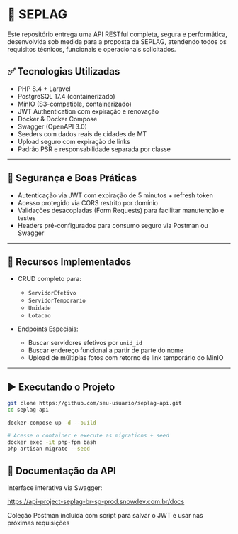 # 📘 SEPLAG

Este repositório entrega uma API RESTful completa, segura e performática, desenvolvida sob medida para a proposta da SEPLAG, atendendo todos os requisitos técnicos, funcionais e operacionais solicitados.

## ✅ Tecnologias Utilizadas

- PHP 8.4 + Laravel
- PostgreSQL 17.4 (containerizado)
- MinIO (S3-compatible, containerizado)
- JWT Authentication com expiração e renovação
- Docker & Docker Compose
- Swagger (OpenAPI 3.0)
- Seeders com dados reais de cidades de MT
- Upload seguro com expiração de links
- Padrão PSR e responsabilidade separada por classe

---

## 🔐 Segurança e Boas Práticas

- Autenticação via JWT com expiração de 5 minutos + refresh token
- Acesso protegido via CORS restrito por domínio
- Validações desacopladas (Form Requests) para facilitar manutenção e testes
- Headers pré-configurados para consumo seguro via Postman ou Swagger

---

## 🧪 Recursos Implementados

- CRUD completo para:
  - `ServidorEfetivo`
  - `ServidorTemporario`
  - `Unidade`
  - `Lotacao`

- Endpoints Especiais:
  - Buscar servidores efetivos por `unid_id`
  - Buscar endereço funcional a partir de parte do nome
  - Upload de múltiplas fotos com retorno de link temporário do MinIO

---

## ▶️ Executando o Projeto

```bash
git clone https://github.com/seu-usuario/seplag-api.git
cd seplag-api

docker-compose up -d --build

# Acesse o container e execute as migrations + seed
docker exec -it php-fpm bash
php artisan migrate --seed
```

## 🧾 Documentação da API

Interface interativa via Swagger:

https://api-project-seplag-br-sp-prod.snowdev.com.br/docs

Coleção Postman incluída com script para salvar o JWT e usar nas próximas requisições
